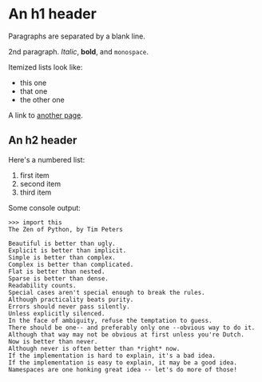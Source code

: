 An h1 header
============

Paragraphs are separated by a blank line.

2nd paragraph. *Italic*, **bold**, and `monospace`.

Itemized lists look like:

  * this one
  * that one
  * the other one

A link to [another page](another-page.md).

An h2 header
------------

Here's a numbered list:

 1. first item
 2. second item
 3. third item

Some console output:

    >>> import this
    The Zen of Python, by Tim Peters

    Beautiful is better than ugly.
    Explicit is better than implicit.
    Simple is better than complex.
    Complex is better than complicated.
    Flat is better than nested.
    Sparse is better than dense.
    Readability counts.
    Special cases aren't special enough to break the rules.
    Although practicality beats purity.
    Errors should never pass silently.
    Unless explicitly silenced.
    In the face of ambiguity, refuse the temptation to guess.
    There should be one-- and preferably only one --obvious way to do it.
    Although that way may not be obvious at first unless you're Dutch.
    Now is better than never.
    Although never is often better than *right* now.
    If the implementation is hard to explain, it's a bad idea.
    If the implementation is easy to explain, it may be a good idea.
    Namespaces are one honking great idea -- let's do more of those!
